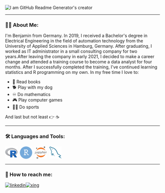 ![I am GitHub Readme Generator's creator](https://media.giphy.com/media/llKJGxQ1ESmac/giphy.gif)

---

### :technologist: About Me: 
I'm Benjamin from Germany. In 2019, I received a Bachelor's degree in Electrical Engineering in the field of automation technology from the University of Applied Sciences in Hamburg, Germany. After graduating, I worked as IT administrator in a small consulting company for two years.After leaving the company in early 2021, I decided to make a career change and attended a training course to become a data analyst for four months. After I successfully completed the training, I've continued learning statistics and R programming on my own. In my free time I love to:

* :closed_book: Read books
* :dog2: Play with my dog
* :infinity: Do mathematics
* :video_game: Play computer games
* :man_cartwheeling: Do sports

And last but not least :point_right: :coffee:

---

### :hammer_and_wrench: Languages and Tools:

<div>
  <img src="https://github.com/devicons/devicon/blob/master/icons/r/r-original.svg" title="Java" alt="Java" width="40" height="40"/>&nbsp;
  <img src="https://github.com/devicons/devicon/blob/master/icons/rstudio/rstudio-original.svg" title="Java" alt="Java" width="40" height="40"/>&nbsp;
  <img src="https://github.com/devicons/devicon/blob/master/icons/jupyter/jupyter-original-wordmark.svg" title="Java" alt="Java" width="40" height="40"/>&nbsp;
  <img src="https://github.com/devicons/devicon/blob/master/icons/mysql/mysql-original.svg" title="Java" alt="Java" width="40" height="40"/>&nbsp;
</div>

---

### :postbox: How to reach me: 

[<img src='https://cdn.jsdelivr.net/npm/simple-icons@3.0.1/icons/linkedin.svg' alt='linkedin' height='40'>](https://www.linkedin.com/in/www.linkedin.com/benjamin-wortmann/)[<img src='https://cdn.jsdelivr.net/npm/simple-icons@3.0.1/icons/xing.svg' alt='xing' height='40'>](https://www.xing.com/profile/Benjamin_Wortmann/cv)


